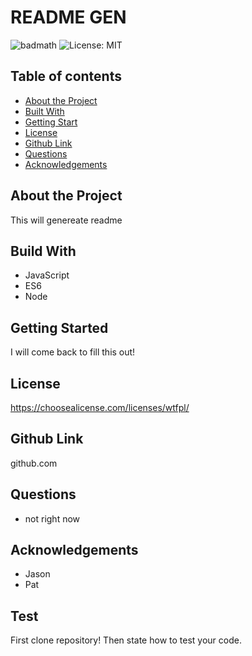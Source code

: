 # README GEN
![badmath](https://img.shields.io/github/languages/top/nielsenjared/badmath)
![License: MIT](https://img.shields.io/badge/License-wtfpl-purple.svg)
## Table of contents
* [About the Project](#about-the-project)
* [Built With](#built-with)
* [Getting Start](#getting-start)
* [License](#license)
* [Github Link](#github-link)
* [Questions](#questions)
* [Acknowledgements](#acknowledgements)
## About the Project 
This will genereate readme
## Build With
* JavaScript
* ES6
* Node
## Getting Started
I will come back to fill this out!
## License
https://choosealicense.com/licenses/wtfpl/
## Github Link

github.com
## Questions
* not right now
## Acknowledgements 
* Jason
* Pat
## Test
First clone repository!
Then state how to test your code.